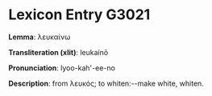 # Lexicon Entry G3021

**Lemma**: λευκαίνω

**Transliteration (xlit)**: leukaínō

**Pronunciation**: lyoo-kah'-ee-no

**Description**:
from λευκός; to whiten:--make white, whiten.
